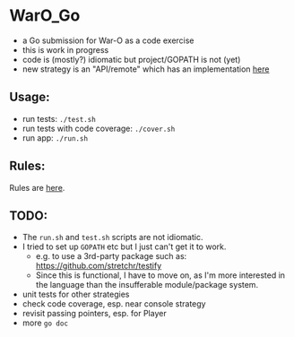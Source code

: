 
WarO_Go
=========

* a Go submission for War-O as a code exercise
* this is work in progress
* code is (mostly?) idiomatic but project/GOPATH is not (yet)
* new strategy is an "API/remote" which has an implementation [here](https://github.com/codetojoy/WarO_Strategy_API_Go)

Usage:
---------

* run tests: `./test.sh`
* run tests with code coverage: `./cover.sh`
* run app: `./run.sh`

Rules:
---------

Rules are [here](Rules.md).

TODO:
---------

* The `run.sh` and `test.sh` scripts are not idiomatic.
* I tried to set up `GOPATH` etc but I just can't get it to work.
    - e.g. to use a 3rd-party package such as: https://github.com/stretchr/testify
    - Since this is functional, I have to move on, as I'm more interested in
      the language than the insufferable module/package system.
* unit tests for other strategies
* check code coverage, esp. near console strategy 
* revisit passing pointers, esp. for Player
* more `go doc`
